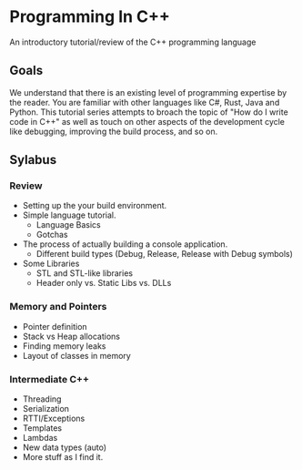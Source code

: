 # Programming In C++

An introductory tutorial/review of the C++ programming language

## Goals

We understand that there is an existing level of programming expertise by the reader. You are familiar with other languages like C#, Rust, Java and Python.
This tutorial series attempts to broach the topic of "How do I write code in C++" as well as touch on other aspects of the development cycle like debugging,
improving the build process, and so on.

## Sylabus

### Review

- Setting up the your build environment.
- Simple language tutorial.
  - Language Basics
  - Gotchas
- The process of actually building a console application.
  - Different build types (Debug, Release, Release with Debug symbols)
- Some Libraries
  - STL and STL-like libraries
  - Header only vs. Static Libs vs. DLLs

### Memory and Pointers

- Pointer definition
- Stack vs Heap allocations
- Finding memory leaks
- Layout of classes in memory

### Intermediate C++

- Threading
- Serialization
- RTTI/Exceptions
- Templates
- Lambdas
- New data types (auto)
- More stuff as I find it.